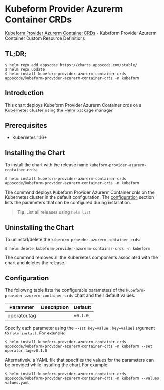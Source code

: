 # Kubeform Provider Azurerm Container CRDs

[Kubeform Provider Azurerm Container CRDs](https://github.com/kubeform) - Kubeform Provider Azurerm Container Custom Resource Definitions

## TL;DR;

```console
$ helm repo add appscode https://charts.appscode.com/stable/
$ helm repo update
$ helm install kubeform-provider-azurerm-container-crds appscode/kubeform-provider-azurerm-container-crds -n kubeform
```

## Introduction

This chart deploys Kubeform Provider Azurerm Container crds on a [Kubernetes](http://kubernetes.io) cluster using the [Helm](https://helm.sh) package manager.

## Prerequisites

- Kubernetes 1.16+

## Installing the Chart

To install the chart with the release name `kubeform-provider-azurerm-container-crds`:

```console
$ helm install kubeform-provider-azurerm-container-crds appscode/kubeform-provider-azurerm-container-crds -n kubeform
```

The command deploys Kubeform Provider Azurerm Container crds on the Kubernetes cluster in the default configuration. The [configuration](#configuration) section lists the parameters that can be configured during installation.

> **Tip**: List all releases using `helm list`

## Uninstalling the Chart

To uninstall/delete the `kubeform-provider-azurerm-container-crds`:

```console
$ helm delete kubeform-provider-azurerm-container-crds -n kubeform
```

The command removes all the Kubernetes components associated with the chart and deletes the release.

## Configuration

The following table lists the configurable parameters of the `kubeform-provider-azurerm-container-crds` chart and their default values.

|  Parameter   | Description | Default  |
|--------------|-------------|----------|
| operator.tag |             | `v0.1.0` |


Specify each parameter using the `--set key=value[,key=value]` argument to `helm install`. For example:

```console
$ helm install kubeform-provider-azurerm-container-crds appscode/kubeform-provider-azurerm-container-crds -n kubeform --set operator.tag=v0.1.0
```

Alternatively, a YAML file that specifies the values for the parameters can be provided while
installing the chart. For example:

```console
$ helm install kubeform-provider-azurerm-container-crds appscode/kubeform-provider-azurerm-container-crds -n kubeform --values values.yaml
```
